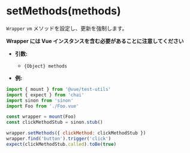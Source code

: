 # setMethods(methods)

`Wrapper` `vm` メソッドを設定し、更新を強制します。

**Wrapper には Vue インスタンスを含む必要があることに注意してください**

- **引数:**
  - `{Object} methods`

- **例:**

```js
import { mount } from '@vue/test-utils'
import { expect } from 'chai'
import sinon from 'sinon'
import Foo from './Foo.vue'

const wrapper = mount(Foo)
const clickMethodStub = sinon.stub()

wrapper.setMethods({ clickMethod: clickMethodStub })
wrapper.find('button').trigger('click')
expect(clickMethodStub.called).toBe(true)
```
